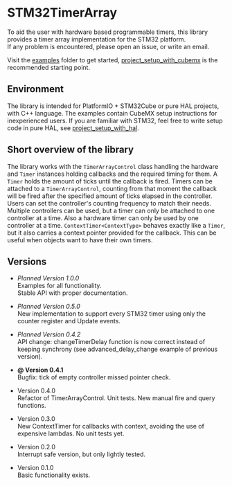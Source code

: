 # STM32TimerArray
To aid the user with hardware based programmable timers, this library provides a timer array implementation for the STM32 platform.\
If any problem is encountered, please open an issue, or write an email.

Visit the [examples][examples_dir] folder to get started, [project_setup_with_cubemx][project_setup_with_cubemx_dir] is the recommended starting point.

## Environment
The library is intended for PlatformIO + STM32Cube or pure HAL projects, with C++ language. The examples contain CubeMX setup instructions for inexperienced users. If you are familiar with STM32, feel free to write setup code in pure HAL, see [project_setup_with_hal][project_setup_with_hal_dir].

## Short overview of the library
The library works with the `TimerArrayControl` class handling the hardware and `Timer` instances holding callbacks and the required timing for them. A `Timer` holds the amount of ticks until the callback is fired. Timers can be attached to a `TimerArrayControl`, counting from that moment the callback will be fired after the specified amount of ticks elapsed in the controller. Users can set the controller's counting frequency to match their needs. Multiple controllers can be used, but a timer can only be attached to one controller at a time. Also a hardware timer can only be used by one controller at a time. `ContextTimer<ContextType>` behaves exactly like a `Timer`, but it also carries a context pointer provided for the callback. This can be useful when objects want to have their own timers.

## Versions
- *Planned Version 1.0.0*\
  Examples for all functionality.\
  Stable API with proper documentation.
  
- *Planned Version 0.5.0*\
  New implementation to support every STM32 timer using only the counter register and Update events.

- *Planned Version 0.4.2*\
  API change: changeTimerDelay function is now correct instead of keeping synchrony (see advanced_delay_change example of previous version).
  
- **@ Version 0.4.1**\
  Bugfix: tick of empty controller missed pointer check.
  
- Version 0.4.0\
  Refactor of TimerArrayControl. Unit tests. New manual fire and query functions.
  
- Version 0.3.0\
  New ContextTimer for callbacks with context, avoiding the use of expensive lambdas. No unit tests yet.

- Version 0.2.0\
  Interrupt safe version, but only lightly tested.
  
- Version 0.1.0\
  Basic functionality exists.

[examples_dir]: https://github.com/RockerM4NHUN/STM32TimerArray/blob/master/examples
[project_setup_with_cubemx_dir]: https://github.com/RockerM4NHUN/STM32TimerArray/blob/master/examples/project_setup_with_cubemx
[project_setup_with_hal_dir]: https://github.com/RockerM4NHUN/STM32TimerArray/blob/master/examples/project_setup_with_hal